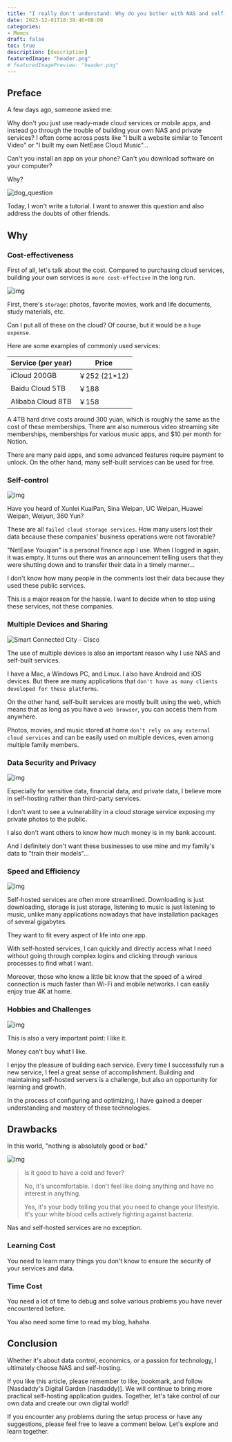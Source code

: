 ```yaml
---
title: "I really don't understand: Why do you bother with NAS and self-torture to build private services?"
date: 2023-12-01T18:39:46+08:00
categories:
- Memos
draft: false
toc: true
description: [description]
featuredImage: "header.png"
# featuredImagePreview: "header.png"
---
```


## Preface

A few days ago, someone asked me:

Why don't you just use ready-made cloud services or mobile apps, and instead go through the trouble of building your own NAS and private services? I often come across posts like "I built a website similar to Tencent Video" or "I built my own NetEase Cloud Music"...

Can't you install an app on your phone? Can't you download software on your computer?

Why?

![dog_question](question.gif)

Today, I won't write a tutorial. I want to answer this question and also address the doubts of other friends.

## Why

### Cost-effectiveness

First of all, let's talk about the cost. Compared to purchasing cloud services, building your own services is `more cost-effective` in the long run.

![img](562c11dfa9ec8a1331b9b3edf003918fa0ecc018)

First, there's `storage`: photos, favorite movies, work and life documents, study materials, etc.

Can I put all of these on the cloud? Of course, but it would be a `huge expense`.

Here are some examples of commonly used services:

| Service (per year) | Price         |
| ------------------ | ------------- |
| iCloud 200GB       | ￥252 (21*12) |
| Baidu Cloud 5TB    | ￥188         |
| Alibaba Cloud 8TB  | ￥158         |

A 4TB hard drive costs around 300 yuan, which is roughly the same as the cost of these memberships. There are also numerous video streaming site memberships, memberships for various music apps, and $10 per month for Notion.

There are many paid apps, and some advanced features require payment to unlock. On the other hand, many self-built services can be used for free.

### Self-control

![img](dfb87eb5dc73dad79c49031070e7f96f.png)

Have you heard of Xunlei KuaiPan, Sina Weipan, UC Weipan, Huawei Weipan, Weiyun, 360 Yun?

These are all `failed cloud storage services`. How many users lost their data because these companies' business operations were not favorable?

"NetEase Youqian" is a personal finance app I use. When I logged in again, it was empty. It turns out there was an announcement telling users that they were shutting down and to transfer their data in a timely manner...

I don't know how many people in the comments lost their data because they used these public services.

This is a major reason for the hassle. I want to decide when to stop using these services, not these companies.

### Multiple Devices and Sharing

![Smart Connected City - Cisco](1492588363483.png)

The use of multiple devices is also an important reason why I use NAS and self-built services.

I have a Mac, a Windows PC, and Linux. I also have Android and iOS devices. But there are many applications that `don't have as many clients developed for these platforms`.

On the other hand, self-built services are mostly built using the web, which means that as long as you have a `web browser`, you can access them from anywhere.

Photos, movies, and music stored at home `don't rely on any external cloud services` and can be easily used on multiple devices, even among multiple family members.

### Data Security and Privacy

![img](large_SMfHAkyDmc-Lm3oEuHW1UqAV_A8pS9BjOkWByYMc4dY.jpg)

Especially for sensitive data, financial data, and private data, I believe more in self-hosting rather than third-party services.

I don't want to see a vulnerability in a cloud storage service exposing my private photos to the public.

I also don't want others to know how much money is in my bank account.

And I definitely don't want these businesses to use mine and my family's data to "train their models"...

### Speed and Efficiency

![img](w700d1q75cms.jpg)

Self-hosted services are often more streamlined. Downloading is just downloading, storage is just storage, listening to music is just listening to music, unlike many applications nowadays that have installation packages of several gigabytes.

They want to fit every aspect of life into one app.

With self-hosted services, I can quickly and directly access what I need without going through complex logins and clicking through various processes to find what I want.

Moreover, those who know a little bit know that the speed of a wired connection is much faster than Wi-Fi and mobile networks. I can easily enjoy true 4K at home.

### Hobbies and Challenges

![img](349a75a5e4104fd9960b73fc369ee67f.jpeg)

This is also a very important point: I like it.

Money can't buy what I like.

I enjoy the pleasure of building each service. Every time I successfully run a new service, I feel a great sense of accomplishment. Building and maintaining self-hosted servers is a challenge, but also an opportunity for learning and growth.

In the process of configuring and optimizing, I have gained a deeper understanding and mastery of these technologies.

## Drawbacks

In this world, "nothing is absolutely good or bad."

![img](9966610d1e8f4bdc8c2acfacb4490862.jpeg)

> Is it good to have a cold and fever?
>
> No, it's uncomfortable. I don't feel like doing anything and have no interest in anything.
>
> Yes, it's your body telling you that you need to change your lifestyle. It's your white blood cells actively fighting against bacteria.

Nas and self-hosted services are no exception.

### Learning Cost

You need to learn many things you don't know to ensure the security of your services and data.

### Time Cost

You need a lot of time to debug and solve various problems you have never encountered before.

You also need some time to read my blog, hahaha.

## Conclusion

Whether it's about data control, economics, or a passion for technology, I ultimately choose NAS and self-hosting.

If you like this article, please remember to like, bookmark, and follow [Nasdaddy's Digital Garden (nasdaddy)]. We will continue to bring more practical self-hosting application guides. Together, let's take control of our own data and create our own digital world!

If you encounter any problems during the setup process or have any suggestions, please feel free to leave a comment below. Let's explore and learn together.
